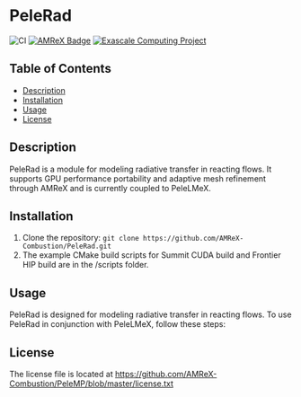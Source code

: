 # PeleRad

![CI](https://github.com/AMReX-Combustion/PeleRad/workflows/linux.yml/badge.svg)
[![AMReX Badge](https://img.shields.io/static/v1?label=%22powered%20by%22&message=%22AMReX%22&color=%22blue%22)](https://amrex-codes.github.io/amrex/)
[![Exascale Computing Project](https://img.shields.io/badge/supported%20by-ECP-blue)](https://www.exascaleproject.org/research-project/combustion-pele/)

## Table of Contents
- [Description](#description)
- [Installation](#installation)
- [Usage](#usage)
- [License](#license)

## Description
PeleRad is a module for modeling radiative transfer in reacting flows. It supports GPU performance portability and adaptive mesh refinement through AMReX and is currently coupled to PeleLMeX.

## Installation
1. Clone the repository: `git clone https://github.com/AMReX-Combustion/PeleRad.git`
2. The example CMake build scripts for Summit CUDA build and Frontier HIP build are in the /scripts folder.

## Usage
PeleRad is designed for modeling radiative transfer in reacting flows. To use PeleRad in conjunction with PeleLMeX, follow these steps:

## License
The license file is located at
https://github.com/AMReX-Combustion/PeleMP/blob/master/license.txt


